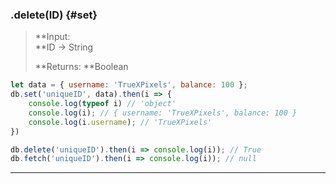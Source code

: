 ### .delete\(ID\) {#set}

> **Input:            
>    **ID -&gt; String
>
> **Returns: **Boolean

```js
let data = { username: 'TrueXPixels', balance: 100 };
db.set('uniqueID', data).then(i => {
    console.log(typeof i) // 'object'
    console.log(i); // { username: 'TrueXPixels', balance: 100 }
    console.log(i.username); // 'TrueXPixels'
})

db.delete('uniqueID').then(i => console.log(i)); // True
db.fetch('uniqueID').then(i => console.log(i)); // null
```

---



